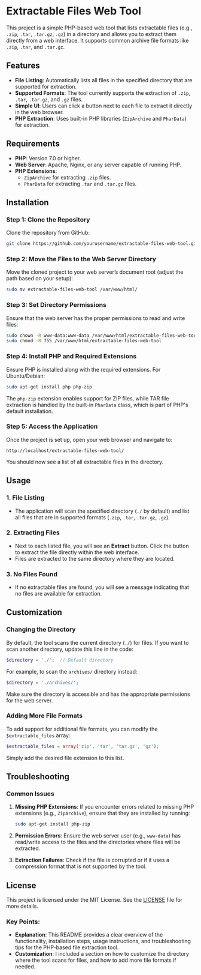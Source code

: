 # Extractable Files Web Tool

This project is a simple PHP-based web tool that lists extractable files (e.g., `.zip`, `.tar`, `.tar.gz`, `.gz`) in a directory and allows you to extract them directly from a web interface. It supports common archive file formats like `.zip`, `.tar`, and `.tar.gz`.

## Features

- **File Listing**: Automatically lists all files in the specified directory that are supported for extraction.
- **Supported Formats**: The tool currently supports the extraction of `.zip`, `.tar`, `.tar.gz`, and `.gz` files.
- **Simple UI**: Users can click a button next to each file to extract it directly in the web browser.
- **PHP Extraction**: Uses built-in PHP libraries (`ZipArchive` and `PharData`) for extraction.

## Requirements

- **PHP**: Version 7.0 or higher.
- **Web Server**: Apache, Nginx, or any server capable of running PHP.
- **PHP Extensions**:
  - `ZipArchive` for extracting `.zip` files.
  - `PharData` for extracting `.tar` and `.tar.gz` files.

## Installation

### Step 1: Clone the Repository

Clone the repository from GitHub:

```bash
git clone https://github.com/yourusername/extractable-files-web-tool.git
```

### Step 2: Move the Files to the Web Server Directory

Move the cloned project to your web server’s document root (adjust the path based on your setup):

```bash
sudo mv extractable-files-web-tool /var/www/html/
```

### Step 3: Set Directory Permissions

Ensure that the web server has the proper permissions to read and write files:

```bash
sudo chown -R www-data:www-data /var/www/html/extractable-files-web-tool
sudo chmod -R 755 /var/www/html/extractable-files-web-tool
```

### Step 4: Install PHP and Required Extensions

Ensure PHP is installed along with the required extensions. For Ubuntu/Debian:

```bash
sudo apt-get install php php-zip
```

The `php-zip` extension enables support for ZIP files, while TAR file extraction is handled by the built-in `PharData` class, which is part of PHP's default installation.

### Step 5: Access the Application

Once the project is set up, open your web browser and navigate to:

```
http://localhost/extractable-files-web-tool/
```

You should now see a list of all extractable files in the directory.

## Usage

### 1. File Listing

- The application will scan the specified directory (`./` by default) and list all files that are in supported formats (`.zip`, `.tar`, `.tar.gz`, `.gz`).

### 2. Extracting Files

- Next to each listed file, you will see an **Extract** button. Click the button to extract the file directly within the web interface.
- Files are extracted to the same directory where they are located.

### 3. No Files Found

- If no extractable files are found, you will see a message indicating that no files are available for extraction.

## Customization

### Changing the Directory

By default, the tool scans the current directory (`./`) for files. If you want to scan another directory, update this line in the code:

```php
$directory = './';  // Default directory
```

For example, to scan the `archives/` directory instead:

```php
$directory = './archives/';
```

Make sure the directory is accessible and has the appropriate permissions for the web server.

### Adding More File Formats

To add support for additional file formats, you can modify the `$extractable_files` array:

```php
$extractable_files = array('zip', 'tar', 'tar.gz', 'gz');
```

Simply add the desired file extension to this list.

## Troubleshooting

### Common Issues

1. **Missing PHP Extensions**: If you encounter errors related to missing PHP extensions (e.g., `ZipArchive`), ensure that they are installed by running:

   ```bash
   sudo apt-get install php-zip
   ```

2. **Permission Errors**: Ensure the web server user (e.g., `www-data`) has read/write access to the files and the directories where files will be extracted.

3. **Extraction Failures**: Check if the file is corrupted or if it uses a compression format that is not supported by the tool.

## License

This project is licensed under the MIT License. See the [LICENSE](LICENSE) file for more details.


### Key Points:

- **Explanation**: This README provides a clear overview of the functionality, installation steps, usage instructions, and troubleshooting tips for the PHP-based file extraction tool.
- **Customization**: I included a section on how to customize the directory where the tool scans for files, and how to add more file formats if needed.
